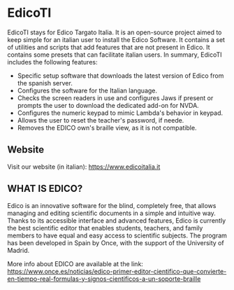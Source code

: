 # EdicoTI 
EdicoTI stays for Edico Targato Italia.
It is an open-source project aimed to keep simple for an italian user to install the Edico Software. It contains a set of utilities and scripts that add features that are not present in Edico. It contains some presets that can facilitate italian users. In summary, EdicoTI includes the following features:

* Specific setup software that downloads the latest version of Edico from the spanish server.
* Configures the software for the Italian language.
* Checks the screen readers in use and configures Jaws if present or prompts the user to download the dedicated add-on for NVDA.
* Configures the numeric keypad to mimic Lambda's behavior in keypad.
* Allows the user to reset the teacher's password, if neede.
* Removes the EDICO own's braille view, as it is not compatible.

## Website
Visit our website (in italian): https://www.edicoitalia.it

## WHAT IS EDICO?
Edico is an innovative software for the blind, completely free, that allows managing and editing scientific documents in a simple and intuitive way. Thanks to its accessible interface and advanced features, Edico is currently the best scientific editor that enables students, teachers, and family members to have equal and easy access to scientific subjects. The program has been developed in Spain by Once, with the support of the University of Madrid.

More info about EDICO are available at the link:
https://www.once.es/noticias/edico-primer-editor-cientifico-que-convierte-en-tiempo-real-formulas-y-signos-cientificos-a-un-soporte-braille